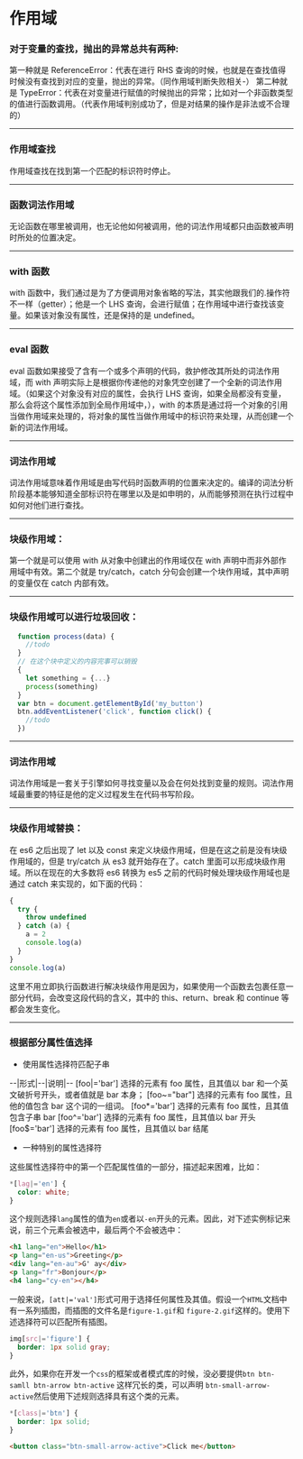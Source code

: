 # 作用域

### 对于变量的查找，抛出的异常总共有两种:

第一种就是 ReferenceError：代表在进行 RHS 查询的时候，也就是在查找值得时候没有查找到对应的变量，抛出的异常。（同作用域判断失败相关-）
第二种就是 TypeError：代表在对变量进行赋值的时候抛出的异常；比如对一个非函数类型的值进行函数调用。（代表作用域判别成功了，但是对结果的操作是非法或不合理的）

---

### 作用域查找

作用域查找在找到第一个匹配的标识符时停止。

---

### 函数词法作用域

无论函数在哪里被调用，也无论他如何被调用，他的词法作用域都只由函数被声明时所处的位置决定。

---

### with 函数

with 函数中，我们通过是为了方便调用对象省略的写法，其实他跟我们的.操作符不一样（getter）；他是一个 LHS 查询，会进行赋值；在作用域中进行查找该变量。如果该对象没有属性，还是保持的是 undefined。

---

### eval 函数

eval 函数如果接受了含有一个或多个声明的代码，救护修改其所处的词法作用域，而 with 声明实际上是根据你传递他的对象凭空创建了一个全新的词法作用域。（如果这个对象没有对应的属性，会执行 LHS 查询，如果全局都没有变量，那么会将这个属性添加到全局作用域中，），with 的本质是通过将一个对象的引用当做作用域来处理的，将对象的属性当做作用域中的标识符来处理，从而创建一个新的词法作用域。

---

### 词法作用域

词法作用域意味着作用域是由写代码时函数声明的位置来决定的。编译的词法分析阶段基本能够知道全部标识符在哪里以及是如申明的，从而能够预测在执行过程中如何对他们进行查找。

---

### 块级作用域：

第一个就是可以使用 with 从对象中创建出的作用域仅在 with 声明中而非外部作用域中有效。第二个就是 try/catch，catch 分句会创建一个块作用域，其中声明的变量仅在 catch 内部有效。

---

### 块级作用域可以进行垃圾回收：

```js
  function process(data) {
    //todo
  }
  // 在这个块中定义的内容完事可以销毁
  {
    let something = {...}
	process(something)
  }
  var btn = document.getElementById('my_button')
  btn.addEventListener('click', function click() {
    //todo
  })
```

---

### 词法作用域

词法作用域是一套关于引擎如何寻找变量以及会在何处找到变量的规则。词法作用域最重要的特征是他的定义过程发生在代码书写阶段。

---

### 块级作用域替换：

在 es6 之后出现了 let 以及 const 来定义块级作用域，但是在这之前是没有块级作用域的，但是 try/catch 从 es3 就开始存在了。catch 里面可以形成块级作用域。所以在现在的大多数将 es6 转换为 es5 之前的代码时候处理块级作用域也是通过 catch 来实现的，如下面的代码：

```js
{
  try {
    throw undefined
  } catch (a) {
    a = 2
    console.log(a)
  }
}
console.log(a)
```

这里不用立即执行函数进行解决块级作用是因为，如果使用一个函数去包裹任意一部分代码，会改变这段代码的含义，其中的 this、return、break 和 continue 等都会发生变化。

---

### 根据部分属性值选择

- 使用属性选择符匹配子串

--|形式|--|说明|--
[foo|='bar'] 选择的元素有 foo 属性，且其值以 bar 和一个英文破折号开头，或者值就是 bar 本身；
[foo~="bar"] 选择的元素有 foo 属性，且他的值包含 bar 这个词的一组词。
[foo*='bar'] 选择的元素有 foo 属性，且其值包含子串 bar
[foo^='bar'] 选择的元素有 foo 属性，且其值以 bar 开头
[foo$='bar'] 选择的元素有 foo 属性，且其值以 bar 结尾

- 一种特别的属性选择符

这些属性选择符中的第一个匹配属性值的一部分，描述起来困难，比如：

```css
*[lag|='en'] {
  color: white;
}
```

这个规则选择`lang`属性的值为`en`或者以`-en`开头的元素。因此，对下述实例标记来说，前三个元素会被选中，最后两个不会被选中：

```html
<h1 lang="en">Hello</h1>
<p lang="en-us">Greeting</p>
<div lang="en-au">G' ay</div>
<p lang="fr">Bonjour</p>
<h4 lang="cy-en"></h4>
```

一般来说，`[att|='val']`形式可用于选择任何属性及其值。假设一个`HTML`文档中有一系列插图，而插图的文件名是`figure-1.gif`和
`figure-2.gif`这样的。使用下述选择符可以匹配所有插图。

```css
img[src|='figure'] {
  border: 1px solid gray;
}
```

此外，如果你在开发一个`css`的框架或者模式库的时候，没必要提供`btn btn-samll btn-arrow btn-active` 这样冗长的类，可以声明
`btn-small-arrow-active`然后使用下述规则选择具有这个类的元素。

```css
*[class|='btn'] {
  border: 1px solid;
}
```

```html
<button class="btn-small-arrow-active">Click me</button>
```
